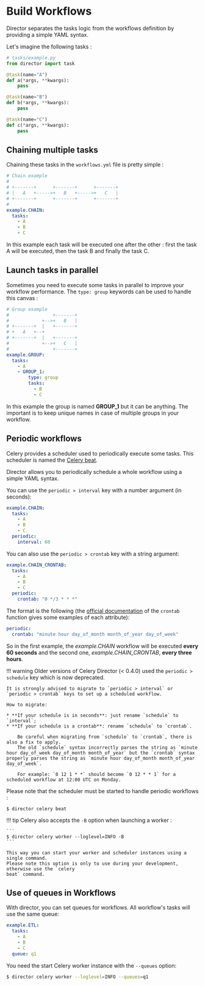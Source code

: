# Build Workflows

Director separates the tasks logic from the workflows definition by providing a
simple YAML syntax.

Let's imagine the following tasks :

```python
# tasks/example.py
from director import task

@task(name="A")
def a(*args, **kwargs):
    pass

@task(name="B")
def b(*args, **kwargs):
    pass

@task(name="C")
def c(*args, **kwargs):
    pass
```

## Chaining multiple tasks

Chaining these tasks in the `workflows.yml` file is pretty simple :

```yaml
# Chain example
#
# +-------+      +-------+      +-------+
# |   A   +----->+   B   +----->+   C   |
# +-------+      +-------+      +-------+
#
example.CHAIN:
  tasks:
    - A
    - B
    - C
```

In this example each task will be executed one after the other : first the task A will
be executed, then the task B and finally the task C.

## Launch tasks in parallel

Sometimes you need to execute some tasks in parallel to improve your workflow performance.
The `type: group` keywords can be used to handle this canvas :

```yaml
# Group example
#                +-------+
#            +-->+   B   |
# +-------+  |   +-------+
# +   A   +--+
# +-------+  |   +-------+
#            +-->+   C   |
#                +-------+
example.GROUP:
  tasks:
    - A
    - GROUP_1:
        type: group
        tasks:
          - B
          - C
```

In this example the group is named **GROUP_1** but it can be anything. The important
is to keep unique names in case of multiple groups in your workflow.

## Periodic workflows

Celery provides a scheduler used to periodically execute some tasks. This scheduler is named
the [Celery beat](https://docs.celeryproject.org/en/latest/userguide/periodic-tasks.html).

Director allows you to periodically schedule a whole workflow using a simple YAML syntax.

You can use the `periodic > interval` key with a number argument (in seconds):

```yaml
example.CHAIN:
  tasks:
    - A
    - B
    - C
  periodic:
    interval: 60
```

You can also use the `periodic > crontab` key with a string argument:

```yaml
example.CHAIN_CRONTAB:
  tasks:
    - A
    - B
    - C
  periodic:
    crontab: "0 */3 * * *"
```

The format is the following (the [official documentation](https://docs.celeryproject.org/en/v4.4.7/userguide/periodic-tasks.html#crontab-schedules) of the `crontab` function gives some examples of each attribute):

```yaml
periodic:
  crontab: "minute hour day_of_month month_of_year day_of_week"
```

So in the first example, the *example.CHAIN* workflow will be executed **every 60 seconds** and the second one, *example.CHAIN_CRONTAB*, **every three hours**.

!!! warning
    Older versions of Celery Director (< 0.4.0) used the `periodic > schedule` key which is now deprecated.

    It is strongly advised to migrate to `periodic > interval` or `periodic > crontab` keys to set up a scheduled workflow.

    How to migrate:

    * **If your schedule is in seconds**: just rename `schedule` to `interval`;
    * **If your schedule is a crontab**: rename `schedule` to `crontab`.

        Be careful when migrating from `schedule` to `crontab`, there is also a fix to apply.
        The old `schedule` syntax incorrectly parses the string as `minute hour day_of_week day_of_month month_of_year` but the `crontab` syntax properly parses the string as `minute hour day_of_month month_of_year day_of_week`.

        For example: `0 12 1 * *` should become `0 12 * * 1` for a scheduled workflow at 12:00 UTC on Monday.

Please note that the scheduler must be started to handle periodic workflows :

```
$ director celery beat
```

!!! tip
    Celery also accepts the `-B` option when launching a worker :

    ```
    $ director celery worker --loglevel=INFO -B
    ```

    This way you can start your worker and scheduler instances using a single command.
    Please note this option is only to use during your development, otherwise use the `celery
    beat` command.

## Use of queues in Workflows

With director, you can set queues for workflows. All workflow's tasks will use the same queue:

```yaml
example.ETL:
  tasks:
    - A
    - B
    - C
  queue: q1
```

You need the start Celery worker instance with the `--queues` option:

```bash
$ director celery worker --loglevel=INFO --queues=q1
```

